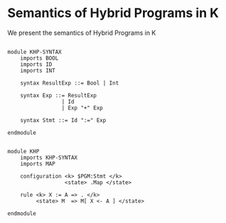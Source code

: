 Semantics of Hybrid Programs in K
==================================

We present the semantics of Hybrid Programs in K

```{.k}

module KHP-SYNTAX
    imports BOOL
    imports ID
    imports INT

    syntax ResultExp ::= Bool | Int

    syntax Exp ::= ResultExp
                 | Id
                 | Exp "+" Exp

    syntax Stmt ::= Id ":=" Exp

endmodule


module KHP
    imports KHP-SYNTAX
    imports MAP

    configuration <k> $PGM:Stmt </k>
                  <state> .Map </state>

    rule <k> X := A => . </k>
         <state> M  => M[ X <- A ] </state>

endmodule

```
